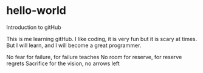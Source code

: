 # hello-world
Introduction to gitHub

This is me learning gitHub. I like coding, it is very fun but it is scary at times. But I will learn, and I will become a great programmer.

No fear for failure, for failure teaches
No room for reserve, for reserve regrets
Sacrifice for the vision, no arrows left
